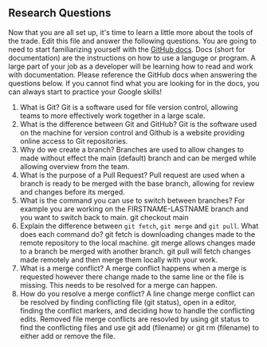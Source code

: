 ## Research Questions 

Now that you are all set up, it's time to learn a little more about the tools of the trade. Edit this file and answer the following questions. You are going to need to start familiarizing yourself with the [GitHub docs](https://docs.github.com/en). Docs (short for documentation) are the instructions on how to use a languge or program. A large part of your job as a developer will be learning how to read and work with documentation. Please reference the GitHub docs when answering the questions below. If you cannot find what you are looking for in the docs, you can always start to practice your Google skills!

1. What is Git?
	Git is a software used for file version control, allowing teams to more effectively work together in a large scale.
2. What is the difference between Git and GitHub?
	Git is the software used on the machine for version control and Github is a website providing online access to Git repositories.
3. Why do we create a branch?
	Branches are used to allow changes to made without effect the main (default) branch and can be merged while allowing overview from the team.
4. What is the purpose of a Pull Request?
	Pull request are used when a branch is ready to be merged with the base branch, allowing for review and changes before its merged.
5. What is the command you can use to switch between branches? For example you are working on the FIRSTNAME-LASTNAME branch and you want to switch back to main.
	git checkout main
6. Explain the difference between `git fetch`, `git merge` and `git pull`. What does each command do?
	git fetch is downloading changes made to the remote repository to the local machine.
	git merge allows changes made to a branch be merged with another branch.
	git pull will fetch changes made remotely and then merge them locally with your work.
7. What is a merge conflict?
	A merge conflict happens when a merge is requested however there change made to the same line or the file is missing. This needs to be resolved for a merge can happen.
8. How do you resolve a merge conflict?
	A line change merge conflict can be resolved by finding conflicting file (git status), open in a editor, finding the conflict markers, and deciding how to handle the conflicting edits. 
	Removed file merge conflicts are resovled by using git status to find the conflicting files and use git add (filename) or git rm (filename) to either add or remove the file.	
